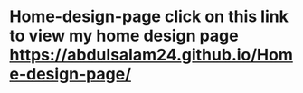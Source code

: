 # Home-design-page click on this link to view my home design page  https://abdulsalam24.github.io/Home-design-page/
